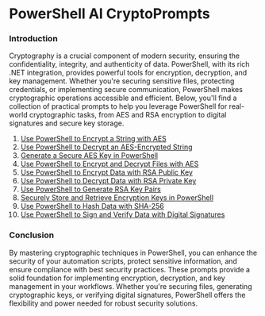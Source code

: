 # PowerShell AI CryptoPrompts

### Introduction  
Cryptography is a crucial component of modern security, ensuring the confidentiality, integrity, and authenticity of data. PowerShell, with its rich .NET integration, provides powerful tools for encryption, decryption, and key management. Whether you're securing sensitive files, protecting credentials, or implementing secure communication, PowerShell makes cryptographic operations accessible and efficient. Below, you'll find a collection of practical prompts to help you leverage PowerShell for real-world cryptographic tasks, from AES and RSA encryption to digital signatures and secure key storage.

1. [Use PowerShell to Encrypt a String with AES](https://github.com/copilot?prompt=use%20powershell%20to%20encrypt%20a%20string%20with%20aes)  
2. [Use PowerShell to Decrypt an AES-Encrypted String](https://github.com/copilot?prompt=use%20powershell%20to%20decrypt%20an%20aes-encrypted%20string)  
3. [Generate a Secure AES Key in PowerShell](https://github.com/copilot?prompt=generate%20a%20secure%20aes%20key%20in%20powershell)  
4. [Use PowerShell to Encrypt and Decrypt Files with AES](https://github.com/copilot?prompt=use%20powershell%20to%20encrypt%20and%20decrypt%20files%20with%20aes)  
5. [Use PowerShell to Encrypt Data with RSA Public Key](https://github.com/copilot?prompt=use%20powershell%20to%20encrypt%20data%20with%20rsa%20public%20key)  
6. [Use PowerShell to Decrypt Data with RSA Private Key](https://github.com/copilot?prompt=use%20powershell%20to%20decrypt%20data%20with%20rsa%20private%20key)  
7. [Use PowerShell to Generate RSA Key Pairs](https://github.com/copilot?prompt=use%20powershell%20to%20generate%20rsa%20key%20pairs)  
8. [Securely Store and Retrieve Encryption Keys in PowerShell](https://github.com/copilot?prompt=securely%20store%20and%20retrieve%20encryption%20keys%20in%20powershell)  
9. [Use PowerShell to Hash Data with SHA-256](https://github.com/copilot?prompt=use%20powershell%20to%20hash%20data%20with%20sha-256)  
10. [Use PowerShell to Sign and Verify Data with Digital Signatures](https://github.com/copilot?prompt=use%20powershell%20to%20sign%20and%20verify%20data%20with%20digital%20signatures)  

### Conclusion  
By mastering cryptographic techniques in PowerShell, you can enhance the security of your automation scripts, protect sensitive information, and ensure compliance with best security practices. These prompts provide a solid foundation for implementing encryption, decryption, and key management in your workflows. Whether you're securing files, generating cryptographic keys, or verifying digital signatures, PowerShell offers the flexibility and power needed for robust security solutions.